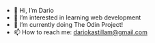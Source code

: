 - 👋 Hi, I’m Dario
- 👀 I’m interested in learning web development
- 🌱 I’m currently doing The Odin Project!
- 📫 How to reach me: dariokastillam@gmail.com
